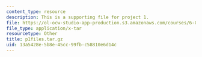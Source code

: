 ```yaml
---
content_type: resource
description: This is a supporting file for project 1.
file: https://ol-ocw-studio-app-production.s3.amazonaws.com/courses/6-035-computer-language-engineering-spring-2010/13a5428e5b8e45cc99fbc58810e6d14c_p1files.tar.gz
file_type: application/x-tar
resourcetype: Other
title: p1files.tar.gz
uid: 13a5428e-5b8e-45cc-99fb-c58810e6d14c
---
```

